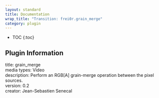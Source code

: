 ```yaml
---
layout: standard
title: Documentation
wrap_title: "Transition: frei0r.grain_merge"
category: plugin
---
```

* TOC
{:toc}

## Plugin Information

title: grain_merge  
media types:
Video  
description: Perform an RGB[A] grain-merge operation between the pixel sources.  
version: 0.2  
creator: Jean-Sebastien Senecal  
